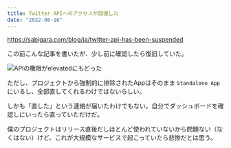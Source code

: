 ```yaml
---
title: Twitter APIへのアクセスが回復した
date: "2022-08-16"
---
```


https://sabigara.com/blog/ja/twitter-api-has-been-suspended

この前こんな記事を書いたが、少し前に確認したら復旧していた。

![APIの権限がelevatedにもどった](/images/posts/twitter-api-access.png)

ただし、プロジェクトから強制的に排除されたAppはそのまま `Standalone App` にいるし、全部直してくれるわけではないらしい。

しかも「直した」という連絡が届いたわけでもない。自分でダッシュボードを確認しにいったら直っていただけだ。

僕のプロジェクトはリリース直後だしほとんど使われていないから問題ない（なくはない）けど、これが大規模なサービスで起こっていたら悲惨だとは思う。
